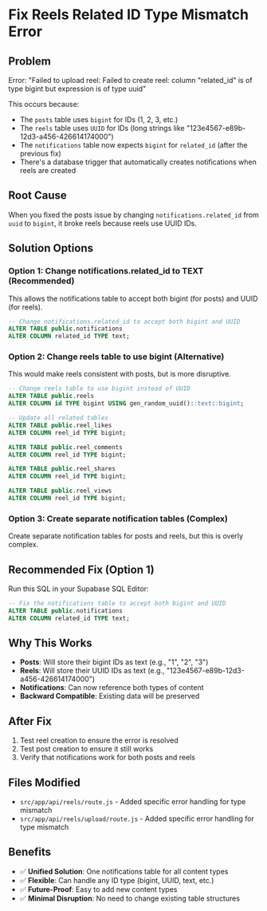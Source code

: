 # Fix Reels Related ID Type Mismatch Error

## Problem
Error: "Failed to upload reel: Failed to create reel: column "related_id" is of type bigint but expression is of type uuid"

This occurs because:
- The `posts` table uses `bigint` for IDs (1, 2, 3, etc.)
- The `reels` table uses `UUID` for IDs (long strings like "123e4567-e89b-12d3-a456-426614174000")
- The `notifications` table now expects `bigint` for `related_id` (after the previous fix)
- There's a database trigger that automatically creates notifications when reels are created

## Root Cause
When you fixed the posts issue by changing `notifications.related_id` from `uuid` to `bigint`, it broke reels because reels use UUID IDs.

## Solution Options

### Option 1: Change notifications.related_id to TEXT (Recommended)
This allows the notifications table to accept both bigint (for posts) and UUID (for reels).

```sql
-- Change notifications.related_id to accept both bigint and UUID
ALTER TABLE public.notifications 
ALTER COLUMN related_id TYPE text;
```

### Option 2: Change reels table to use bigint (Alternative)
This would make reels consistent with posts, but is more disruptive.

```sql
-- Change reels table to use bigint instead of UUID
ALTER TABLE public.reels 
ALTER COLUMN id TYPE bigint USING gen_random_uuid()::text::bigint;

-- Update all related tables
ALTER TABLE public.reel_likes 
ALTER COLUMN reel_id TYPE bigint;

ALTER TABLE public.reel_comments 
ALTER COLUMN reel_id TYPE bigint;

ALTER TABLE public.reel_shares 
ALTER COLUMN reel_id TYPE bigint;

ALTER TABLE public.reel_views 
ALTER COLUMN reel_id TYPE bigint;
```

### Option 3: Create separate notification tables (Complex)
Create separate notification tables for posts and reels, but this is overly complex.

## Recommended Fix (Option 1)

Run this SQL in your Supabase SQL Editor:

```sql
-- Fix the notifications table to accept both bigint and UUID
ALTER TABLE public.notifications 
ALTER COLUMN related_id TYPE text;
```

## Why This Works

- **Posts**: Will store their bigint IDs as text (e.g., "1", "2", "3")
- **Reels**: Will store their UUID IDs as text (e.g., "123e4567-e89b-12d3-a456-426614174000")
- **Notifications**: Can now reference both types of content
- **Backward Compatible**: Existing data will be preserved

## After Fix

1. Test reel creation to ensure the error is resolved
2. Test post creation to ensure it still works
3. Verify that notifications work for both posts and reels

## Files Modified

- `src/app/api/reels/route.js` - Added specific error handling for type mismatch
- `src/app/api/reels/upload/route.js` - Added specific error handling for type mismatch

## Benefits

- ✅ **Unified Solution**: One notifications table for all content types
- ✅ **Flexible**: Can handle any ID type (bigint, UUID, text, etc.)
- ✅ **Future-Proof**: Easy to add new content types
- ✅ **Minimal Disruption**: No need to change existing table structures
